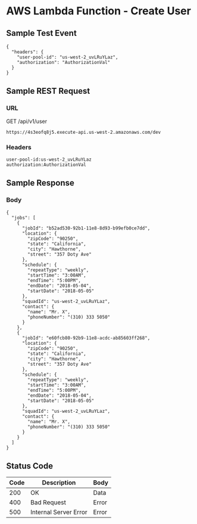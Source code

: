 # AWS Lambda Function - Create User

## Sample Test Event
```
{
  "headers": {
    "user-pool-id": "us-west-2_uvLRuYLaz",
    "authorization": "AuthorizationVal"
  }
}
```

## Sample REST Request
### URL
GET /api/v1/user
```
https://4s3eofq8j5.execute-api.us-west-2.amazonaws.com/dev
```
### Headers
```
user-pool-id:us-west-2_uvLRuYLaz
authorization:AuthorizationVal
```

## Sample Response
### Body
```
{
  "jobs": [
    {
      "jobId": "b52ad530-92b1-11e8-8d93-b99efb0ce7dd",
      "location": {
        "zipCode": "90250",
        "state": "California",
        "city": "Hawthorne",
        "street": "357 Doty Ave"
      },
      "schedule": {
        "repeatType": "weekly",
        "startTime": "3:00AM",
        "endTime": "5:00PM",
        "endDate": "2018-05-04",
        "startDate": "2018-05-05"
      },
      "squadId": "us-west-2_uvLRuYLaz",
      "contact": {
        "name": "Mr. X",
        "phoneNumber": "(310) 333 5050"
      }
    },
    {
      "jobId": "e60fcb80-92b9-11e8-acdc-ab85603ff268",
      "location": {
        "zipCode": "90250",
        "state": "California",
        "city": "Hawthorne",
        "street": "357 Doty Ave"
      },
      "schedule": {
        "repeatType": "weekly",
        "startTime": "3:00AM",
        "endTime": "5:00PM",
        "endDate": "2018-05-04",
        "startDate": "2018-05-05"
      },
      "squadId": "us-west-2_uvLRuYLaz",
      "contact": {
        "name": "Mr. X",
        "phoneNumber": "(310) 333 5050"
      }
    }
  ]
}
```
## Status Code
Code | Description | Body
------------ | ------------- | -----------
200 | OK | Data
400 | Bad Request | Error
500 | Internal Server Error |Error
